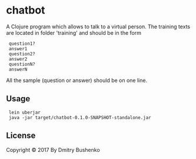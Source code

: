 # chatbot

A Clojure program which allows to talk to a virtual person. The training texts are located in folder 'training' and should be in the form

     question1?
	 answer1
     question2?
	 answer2
	 questionN?
	 answerN

All the sample (question or answer) should be on one line.

## Usage

     lein uberjar
     java -jar target/chatbot-0.1.0-SNAPSHOT-standalone.jar

## License

Copyright © 2017 By Dmitry Bushenko
